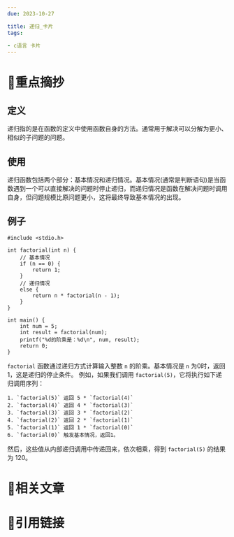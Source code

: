 ```yaml
---
due: 2023-10-27 

title: 递归_卡片
tags:
 
- c语言 卡片
---
```

# 🍎重点摘抄
## 定义
递归指的是在函数的定义中使用函数自身的方法。通常用于解决可以分解为更小、相似的子问题的问题。
## 使用
递归函数包括两个部分：基本情况和递归情况。基本情况(通常是判断语句)是当函数遇到一个可以直接解决的问题时停止递归，而递归情况是函数在解决问题时调用自身，但问题规模比原问题更小，这将最终导致基本情况的出现。

## 例子
```
#include <stdio.h>

int factorial(int n) {
    // 基本情况
    if (n == 0) {
        return 1;
    }
    // 递归情况
    else {
        return n * factorial(n - 1);
    }
}

int main() {
    int num = 5;
    int result = factorial(num);
    printf("%d的阶乘是：%d\n", num, result);
    return 0;
}
```
`factorial` 函数通过递归方式计算输入整数 `n` 的阶乘。基本情况是 `n` 为0时，返回1，这是递归的停止条件。
例如，如果我们调用 `factorial(5)`，它将执行如下递归调用序列：
```
1. `factorial(5)` 返回 5 * `factorial(4)`
2. `factorial(4)` 返回 4 * `factorial(3)`
3. `factorial(3)` 返回 3 * `factorial(2)`
4. `factorial(2)` 返回 2 * `factorial(1)`
5. `factorial(1)` 返回 1 * `factorial(0)`
6. `factorial(0)` 触发基本情况，返回1。
```
然后，这些值从内部递归调用中传递回来，依次相乘，得到 `factorial(5)` 的结果为 120。
# 📒相关文章




# 🍏引用链接


